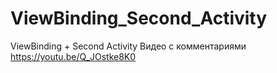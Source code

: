 # ViewBinding_Second_Activity
ViewBinding + Second Activity
Видео с комментариями https://youtu.be/Q_JOstke8K0
